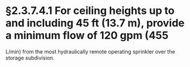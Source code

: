 # §2.3.7.4.1 For ceiling heights up to and including 45 ft (13.7 m), provide a minimum flow of 120 gpm (455



L/min) from the most hydraulically remote operating sprinkler over the storage subdivision.